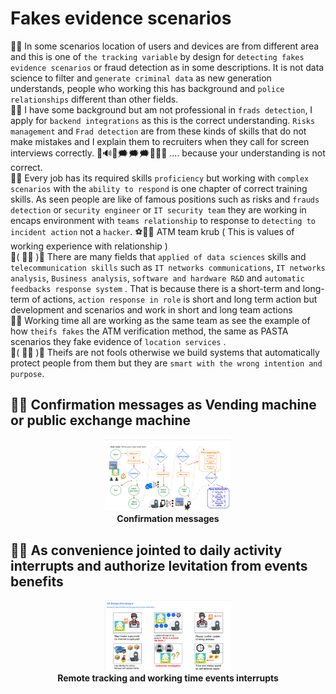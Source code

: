 # Fakes evidence scenarios
🧸💬 In some scenarios location of users and devices are from different area and this is one of ```the tracking variable``` by design for ```detecting fakes evidence scenarios``` or fraud detection as in some descriptions. It is not data science to filter and ```generate criminal data``` as new generation understands, people who working this has background and ```police relationships``` different than other fields. </br>
🥺💬 I have some background but am not professional in ```frads detection```, I apply for ```backend integrations``` as this is the correct understanding. ```Risks management``` and ```Frad detection``` are from these kinds of skills that do not make mistakes and I explain them to recruiters when they call for screen interviews correctly. 🏡🔊👤🗯️🗯️🗯️🏡🥺💬 .... because your understanding is not correct. </br>
🦤💬 Every job has its required skills ```proficiency``` but working with ```complex scenarios``` with the ```ability to respond``` is one chapter of correct training skills. As seen people are like of famous positions such as risks and ```frauds detection``` or ```security engineer``` or ```IT security team``` they are working in encaps environment with ```teams relationship``` to response to ```detecting to incident action``` not a ```hacker```. ⚽👤💬 ATM team krub ( This is values of working experience with relationship ) </br>
💃( 👩‍🏫 )💬 There are many fields that ```applied of data sciences``` skills and ```telecommunication skills``` such as ```IT networks communications```, ```IT networks analysis```, ```Business analysis```, ```software and hardware R&D``` and ```automatic feedbacks response system``` . That is because there is a short-term and long-term of actions, ```action response in role``` is short and long term action but development and scenarios and work in short and long team actions </br>
🥺💬 Working time all are working as the same team as see the example of how ```theifs fakes``` the ATM verification method, the same as PASTA scenarios they fake evidence of ```location services``` . </br>
💃( 👩‍🏫 )💬 Theifs are not fools otherwise we build systems that automatically protect people from them but they are ```smart with the wrong intention and purpose```. </br>

## 🧸💬 Confirmation messages as Vending machine or public exchange machine

<p align="center" width="100%">
    <img width="40%" src="https://github.com/jkaewprateep/fakes_evidence_scenarios/blob/main/ATM%20scenarios.png"> </br>
    <b> Confirmation messages </b>
</p>

## 🧸💬 As convenience jointed to daily activity interrupts and authorize levitation from events benefits

<p align="center" width="100%">
    <img width="40%" src="https://github.com/jkaewprateep/fakes_evidence_scenarios/blob/main/Fake%20evidents%20scenarios.png"> </br>
    <b> Remote tracking and working time events interrupts </b>
</p>
